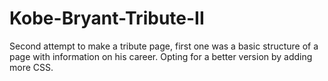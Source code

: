 # Kobe-Bryant-Tribute-II
Second attempt to make a tribute page, first one was a basic structure of a page with information on his career. Opting for a better version by adding more CSS. 
